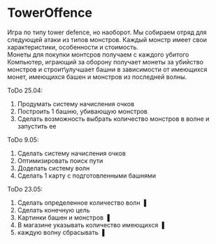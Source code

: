 # TowerOffence

<dl>
  <dt>Игра по типу tower defence, но наоборот. Мы собираем отряд для следующей атаки из типов монстров. Каждый монстр имеет свои характеристики, особенности и стоимость.</dt>
  <dt>Монеты для покупки монтсров получаем с каждого убитого</dt>
<dt>Компьютер, играющий за оборону получает монеты за убийство монстров и строит\улучшает башни в зависимости от имеющихся монет, имеющихся башен и монстров из последней волны.</dt>
  </dl>


ToDo 25.04: 
1) Продумать систему начисления очков
2) Построить 1 башню, убивающую монстров
3) Сделать возможность выбрать количество монстров в волне и запустить ее

ToDo 9.05:
1) Сделать систему начисления очков
2) Оптимизировать поиск пути
3) Доделать систему волн
4) Сделать 1 карту с подготовленными башнями

ToDo 23.05:
1) Сделать определенное количество волн ▐
2) Сделать конечную цель
3) Картинки башен и монстров ▐
4) В магазине указывать количество имеющихся ▐
5) каждую волну сбрасывать ▐
